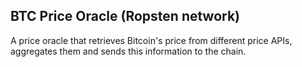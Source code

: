 ## BTC Price Oracle (Ropsten network)

A price oracle that retrieves Bitcoin's price from different price APIs, aggregates them and sends this information to the chain.